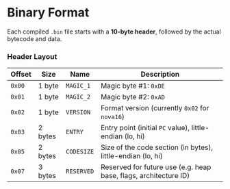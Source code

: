# Binary Format

Each compiled `.bin` file starts with a **10-byte header**, followed by the actual bytecode and data.

### Header Layout

| Offset | Size    | Name       | Description                                                      |
|--------|---------|------------|------------------------------------------------------------------|
| `0x00` | 1 byte  | `MAGIC_1`  | Magic byte #1: `0xDE`                                            |
| `0x01` | 1 byte  | `MAGIC_2`  | Magic byte #2: `0xAD`                                            |
| `0x02` | 1 byte  | `VERSION`  | Format version (currently `0x02` for `nova16`)                   |
| `0x03` | 2 bytes | `ENTRY`    | Entry point (initial `PC` value), little-endian (lo, hi)         |
| `0x05` | 2 bytes | `CODESIZE` | Size of the code section (in bytes), little-endian (lo, hi)      |
| `0x07` | 3 bytes | `RESERVED` | Reserved for future use (e.g. heap base, flags, architecture ID) |